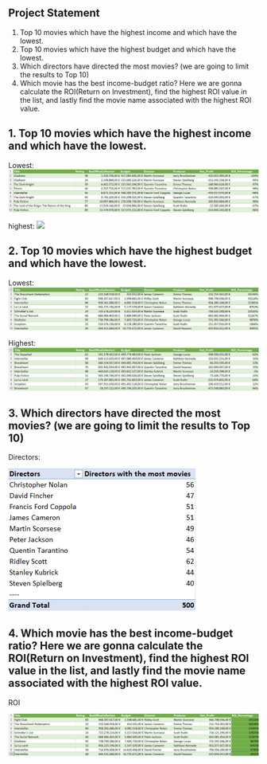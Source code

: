 ## Project Statement
1. Top 10 movies which have the highest income and which have the lowest.
2. Top 10 movies which have the highest budget and which have the lowest.
3. Which directors have directed the most movies? (we are going to limit the results to Top  10)
4. Which movie has the best income-budget ratio? Here we are gonna calculate the ROI(Return on Investment), find the highest ROI value in the list, and lastly find the movie name associated with the highest ROI value.

## 1. Top 10 movies which have the highest income and which have the lowest.
Lowest:
![](Screenshots_excel/Lowest_net.png)


highest:
![](Screenshots_excel/highest_net.png)


## 2. Top 10 movies which have the highest budget and which have the lowest.
Lowest: 
![](Screenshots_excel/budget_lowest.png)

Highest:
![](Screenshots_excel/highest_budget.png)

## 3. Which directors have directed the most movies? (we are going to limit the results to Top  10)
Directors:

![](Screenshots_excel/Direct_with_the_most_movies.png)


## 4. Which movie has the best income-budget ratio? Here we are gonna calculate the ROI(Return on Investment), find the highest ROI value in the list, and lastly find the movie name associated with the highest ROI value.
ROI

![](Screenshots_excel/roi.png)
